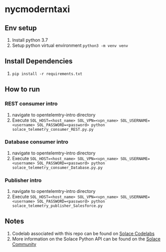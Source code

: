 # nycmoderntaxi

## Env setup
1. Install python 3.7
1. Setup python virtual environment `python3 -m venv venv`

## Install Dependencies 
1. `pip install -r requirements.txt`

## How to run

### REST consumer intro
1. navigate to opentelemtry-intro directory
1. Execute `SOL_HOST=<host_name> SOL_VPN=<vpn_name> SOL_USERNAME=<username> SOL_PASSWORD=<password> python solace_telemetry_consumer_REST.py.py`

### Database consumer intro
1. navigate to opentelemtry-intro directory
1. Execute `SOL_HOST=<host_name> SOL_VPN=<vpn_name> SOL_USERNAME=<username> SOL_PASSWORD=<password> python solace_telemetry_consumer_Database.py.py`

### Publisher intro
1. navigate to opentelemtry-intro directory
1. Execute `SOL_HOST=<host_name> SOL_VPN=<vpn_name> SOL_USERNAME=<username> SOL_PASSWORD=<password> python solace_telemetry_publisher_Salesforce.py`

## Notes
1. Codelab associated with this repo can be found on [Solace Codelabs](https://codelabs.solace.dev/codelabs/opentelemetry-intro)
1. More information on the Solace Python API can be found on the [Solace Community](https://solace.community/discussion/336/python-whos-in-for-a-real-treat)
